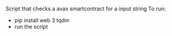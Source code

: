 Script that checks a avax smartcontract for a input string
To run:
  - pip install web 3 tqdm
  - run the script